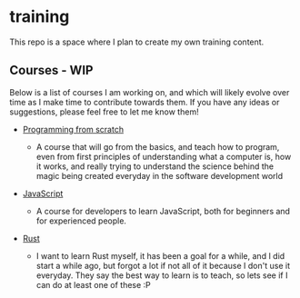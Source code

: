 # training

This repo is a space where I plan to create my own training content.

## Courses - WIP

Below is a list of courses I am working on, and which will likely evolve over time as I make time to contribute towards
them. If you have any ideas or suggestions, please feel free to let me know them!

- [Programming from scratch](./Programming%20from%20scratch/README.md)
    - A course that will go from the basics, and teach how to program, even from first principles of understanding what
      a computer is, how it works, and really trying to understand the science behind the magic being created everyday
      in the software development world

- [JavaScript](./Courses/JavaScript/README.md)
    - A course for developers to learn JavaScript, both for beginners and for experienced people.

- [Rust](./Courses/Rust/README.md)
    - I want to learn Rust myself, it has been a goal for a while, and I did start a while ago, but forgot a lot if not
      all of it because I don't use it everyday. They say the best way to learn is to teach, so lets see if I can do
      at least one of these :P
